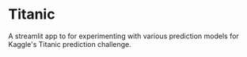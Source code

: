 # Titanic

A streamlit app to for experimenting with various prediction models for Kaggle's
Titanic prediction challenge.
